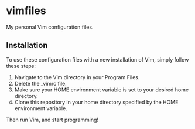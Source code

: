 vimfiles
========

My personal Vim configuration files.

Installation
------------
To use these configuration files with a new installation of Vim, simply follow these steps:

1. Navigate to the Vim directory in your Program Files.
2. Delete the \_vimrc file.
3. Make sure your HOME environment variable is set to your desired home directory.
4. Clone this repository in your home directory specified by the HOME environment variable.

Then run Vim, and start programming!
